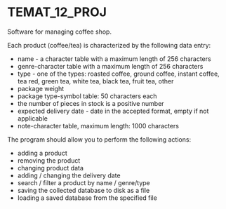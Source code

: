 # TEMAT_12_PROJ
Software for managing coffee shop.

Each product (coffee/tea) is characterized by the following data entry:
* name - a character table with a maximum length of 256 characters
* genre-character table with a maximum length of 256 characters
* type - one of the types: roasted coffee, ground coffee, instant coffee, tea
red, green tea, white tea, black tea, fruit tea,
other
* package weight
* package type-symbol table: 50 characters each
* the number of pieces in stock is a positive number
* expected delivery date - date in the accepted format, empty if not
applicable
* note-character table, maximum length: 1000 characters

The program should allow you to perform the following actions:
* adding a product
* removing the product
* changing product data
* adding / changing the delivery date
* search / filter a product by name / genre/type
* saving the collected database to disk as a file
* loading a saved database from the specified file
